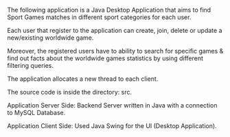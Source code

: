 
The following application is a Java Desktop Application that aims to find Sport Games matches in different sport categories for each user.

Each user that register to the application can create, join, delete or update a new/existing worldwide game.

Moreover, the registered users have to ability to search for specific games & find out facts about the worldwide games statistics by using different filtering queries.

The application allocates a new thread to each client.

The source code is inside the directory: src.

Application Server Side: Backend Server written in Java with a connection to MySQL Database.

Application Client Side: Used Java Swing for the UI (Desktop Application).
